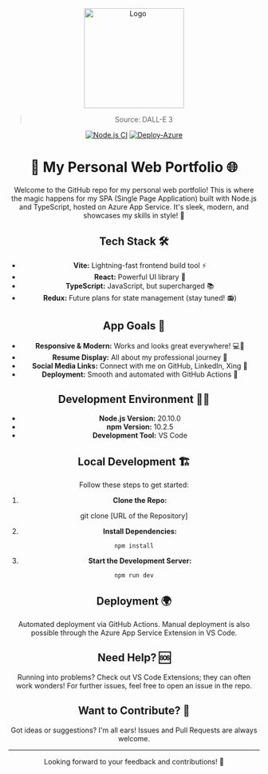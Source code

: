 <div align="center">
<a href="https://github.com/NicoFilips/AzureAppService.NicoFilips.de/">
  <img src="https://github.com/NicoFilips/AzureAppService.NicoFilips/assets/35654361/ce4036b6-1e02-4a36-a5d9-a92114c7f6e3" alt="Logo" width="200" height="200">
</a>

<blockquote>
  <p>Source: DALL-E 3</p>
</blockquote>

[![Node.js CI](https://github.com/NicoFilips/AzureAppService.NicoFilips/actions/workflows/node.js.yml/badge.svg)](https://github.com/NicoFilips/AzureAppService.NicoFilips/actions/workflows/node.js.yml)
[![Deploy-Azure](https://github.com/NicoFilips/appservice-nicofilips/actions/workflows/deploy-azure.yml/badge.svg)](https://github.com/NicoFilips/appservice-nicofilips/actions/workflows/deploy-azure.yml)

# 🚀 My Personal Web Portfolio 🌐

Welcome to the GitHub repo for my personal web portfolio! This is where the magic happens for my SPA (Single Page Application) built with Node.js and TypeScript, hosted on Azure App Service. It's sleek, modern, and showcases my skills in style! 🌟

## Tech Stack 🛠️

- **Vite:** Lightning-fast frontend build tool ⚡
- **React:** Powerful UI library 🎨
- **TypeScript:** JavaScript, but supercharged 📚
- **Redux:** Future plans for state management (stay tuned! 📻)

## App Goals 🎯

- **Responsive & Modern:** Works and looks great everywhere! 💻📱
- **Resume Display:** All about my professional journey 📄
- **Social Media Links:** Connect with me on GitHub, LinkedIn, Xing 🔗
- **Deployment:** Smooth and automated with GitHub Actions 🚚

## Development Environment 🧑‍💻

- **Node.js Version:** 20.10.0
- **npm Version:** 10.2.5
- **Development Tool:** VS Code

## Local Development 🏗️

Follow these steps to get started:

1. **Clone the Repo:**

git clone [URL of the Repository]



2. **Install Dependencies:**
```
npm install
```

3. **Start the Development Server:**
```
npm run dev
```

## Deployment 🌍

Automated deployment via GitHub Actions. Manual deployment is also possible through the Azure App Service Extension in VS Code.

## Need Help? 🆘

Running into problems? Check out VS Code Extensions; they can often work wonders! For further issues, feel free to open an issue in the repo.

## Want to Contribute? 🤝

Got ideas or suggestions? I'm all ears! Issues and Pull Requests are always welcome.

---

Looking forward to your feedback and contributions! 🙌
